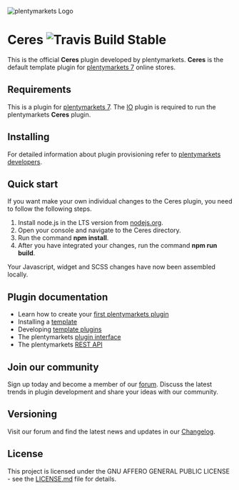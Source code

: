 ![plentymarkets Logo](http://www.plentymarkets.eu/layout/pm/images/logo/plentymarkets-logo.jpg)

# Ceres ![Travis Build Stable](https://img.shields.io/travis/plentymarkets/plugin-ceres/stable?label=build)

This is the official **Ceres** plugin developed by plentymarkets. **Ceres** is the default template plugin for [plentymarkets 7](https://www.plentymarkets.eu/tour/) online stores.

## Requirements

This is a plugin for [plentymarkets 7](https://www.plentymarkets.com). The [IO](https://github.com/plentymarkets/plugin-io) plugin is required to run the plentymarkets **Ceres** plugin.

## Installing

For detailed information about plugin provisioning refer to [plentymarkets developers](https://developers.plentymarkets.com/dev-doc/basics#plugin-provisioning).

## Quick start

If you want make your own individual changes to the Ceres plugin, you need to follow the following steps.

1. Install node.js in the LTS version from [nodejs.org](https://nodejs.org/en/).
2. Open your console and navigate to the Ceres directory.
3. Run the command **npm install**.
4. After you have integrated your changes, run the command **npm run build**.

Your Javascript, widget and SCSS changes have now been assembled locally. 

## Plugin documentation

- Learn how to create your [first plentymarkets plugin](https://developers.plentymarkets.com/tutorials/helloworld)
- Installing a [template](https://developers.plentymarkets.com/tutorials/design)
- Developing [template plugins](https://developers.plentymarkets.com/dev-doc/template-plugins)
- The plentymarkets [plugin interface](https://developers.plentymarkets.com/dev-doc/basics#introduction-interface)
- The plentymarkets [REST API](https://developers.plentymarkets.com/rest-doc/introduction)

## Join our community

Sign up today and become a member of our [forum](https://forum.plentymarkets.com/c/plugin-entwicklung). Discuss the latest trends in plugin development and share your ideas with our community.

## Versioning

Visit our forum and find the latest news and updates in our [Changelog](https://forum.plentymarkets.com/c/changelog?order=created).

## License

This project is licensed under the GNU AFFERO GENERAL PUBLIC LICENSE - see the [LICENSE.md](/LICENSE.md) file for details.
